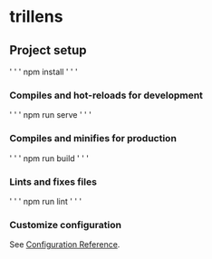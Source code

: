 # trillens

## Project setup

' ' '
npm install
' ' '

### Compiles and hot-reloads for development

' ' '
npm run serve
' ' '

### Compiles and minifies for production

' ' '
npm run build
' ' '

### Lints and fixes files

' ' '
npm run lint
' ' '

### Customize configuration

See [Configuration Reference](https://cli.vuejs.org/config/).
